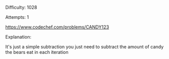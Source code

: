 Difficulty: 1028

Attempts: 1

https://www.codechef.com/problems/CANDY123

Explanation:

It's just a simple subtraction you just need to subtract the amount of candy the bears
eat in each iteration

